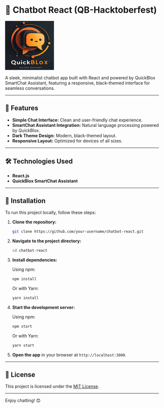 # 🖤 Chatbot React (QB-Hacktoberfest)

![](./public/logo.jpg)

A sleek, minimalist chatbot app built with React and powered by QuickBlox SmartChat Assistant, featuring a responsive, black-themed interface for seamless conversations.

---

## 🌟 Features

- **Simple Chat Interface:** Clean and user-friendly chat experience.
- **SmartChat Assistant Integration:** Natural language processing powered by QuickBlox.
- **Dark Theme Design:** Modern, black-themed layout.
- **Responsive Layout:** Optimized for devices of all sizes.

---

## 🛠️ Technologies Used

- **React.js**
- **QuickBlox SmartChat Assistant**

---

## 🚀 Installation

To run this project locally, follow these steps:

1. **Clone the repository:**

   ```bash
   git clone https://github.com/your-username/chatbot-react.git
   ```
2. **Navigate to the project directory:**

   ```bash
   cd chatbot-react
   ```
3. **Install dependencies:**

   Using npm:
   ```bash
   npm install
   ```

   Or with Yarn:
   ```bash
   yarn install
   ```

4. **Start the development server:**

   Using npm:
   ```bash
   npm start
   ```

   Or with Yarn:
   ```bash
   yarn start
   ```

5. **Open the app** in your browser at `http://localhost:3000`.

---

## 📜 License

This project is licensed under the [MIT License](LICENSE).

---

Enjoy chatting! 😊
